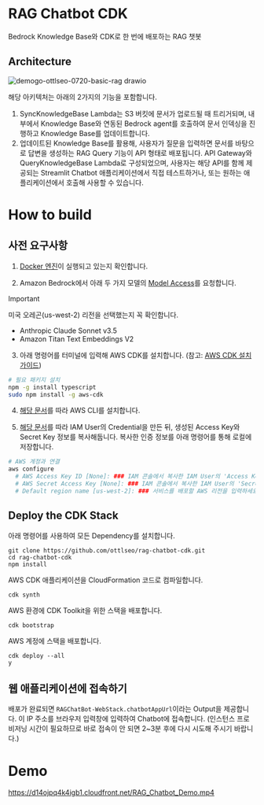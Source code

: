 # RAG Chatbot CDK
Bedrock Knowledge Base와 CDK로 한 번에 배포하는 RAG 챗봇

## Architecture
![demogo-ottlseo-0720-basic-rag drawio](https://github.com/user-attachments/assets/5afb2268-af27-49e2-a3e4-4c26ab5c0538)

해당 아키텍처는 아래의 2가지의 기능을 포함합니다. 

1. SyncKnowledgeBase Lambda는 S3 버킷에 문서가 업로드될 때 트리거되며, 내부에서 Knowledge Base와 연동된 Bedrock agent를 호출하여 문서 인덱싱을 진행하고 Knowledge Base를 업데이트합니다. 
2. 업데이트된 Knowledge Base를 활용해, 사용자가 질문을 입력하면 문서를 바탕으로 답변을 생성하는 RAG Query 기능이 API 형태로 배포됩니다. API Gateway와 QueryKnowledgeBase Lambda로 구성되었으며, 사용자는 해당 API를 함께 제공되는 Streamlit Chatbot 애플리케이션에서 직접 테스트하거나, 또는 원하는 애플리케이션에서 호출해 사용할 수 있습니다. 

# How to build

## 사전 요구사항

1. [Docker 엔진](https://docs.docker.com/engine/install/)이 실행되고 있는지 확인합니다.

2. Amazon Bedrock에서 아래 두 가지 모델의 [Model Access](https://docs.aws.amazon.com/bedrock/latest/userguide/model-access.html)를 요청합니다.

> [!IMPORTANT]
> 미국 오레곤(us-west-2) 리전을 선택했는지 꼭 확인합니다.

- Anthropic Claude Sonnet v3.5
- Amazon Titan Text Embeddings V2

3. 아래 명령어를 터미널에 입력해 AWS CDK를 설치합니다. (참고: [AWS CDK 설치 가이드](https://docs.aws.amazon.com/ko_kr/cdk/v2/guide/getting_started.html))
```bash
# 필요 패키지 설치
npm -g install typescript
sudo npm install -g aws-cdk
```

4. [해당 문서](https://docs.aws.amazon.com/ko_kr/cli/latest/userguide/getting-started-install.html)를 따라 AWS CLI를 설치합니다. 

5. [해당 문서](https://docs.aws.amazon.com/ko_kr/IAM/latest/UserGuide/id_credentials_access-keys.html#Using_CreateAccessKey)를 따라 IAM User의 Credential을 만든 뒤, 생성된 Access Key와 Secret Key 정보를 복사해둡니다. 복사한 인증 정보를 아래 명령어를 통해 로컬에 저장합니다.
```bash
# AWS 계정과 연결
aws configure
  # AWS Access Key ID [None]: ### IAM 콘솔에서 복사한 IAM User의 'Access Key'를 붙여넣으세요. 
  # AWS Secret Access Key [None]: ### IAM 콘솔에서 복사한 IAM User의 'Secret Key'를 붙여넣으세요. 
  # Default region name [us-west-2]: ### 서비스를 배포할 AWS 리전을 입력하세요.
```

## Deploy the CDK Stack

아래 명령어를 사용하여 모든 Dependency를 설치합니다. 

```
git clone https://github.com/ottlseo/rag-chatbot-cdk.git
cd rag-chatbot-cdk
npm install
```

AWS CDK 애플리케이션을 CloudFormation 코드로 컴파일합니다.
```
cdk synth
```

AWS 환경에 CDK Toolkit을 위한 스택을 배포합니다.
```
cdk bootstrap
```

AWS 계정에 스택을 배포합니다.
```
cdk deploy --all
y
```

## 웹 애플리케이션에 접속하기

배포가 완료되면 `RAGChatBot-WebStack.chatbotAppUrl`이라는 Output을 제공합니다. 이 IP 주소를 브라우저 입력창에 입력하여 Chatbot에 접속합니다. (인스턴스 프로비저닝 시간이 필요하므로 바로 접속이 안 되면 2~3분 후에 다시 시도해 주시기 바랍니다.)


# Demo
https://d14ojpq4k4igb1.cloudfront.net/RAG_Chatbot_Demo.mp4

